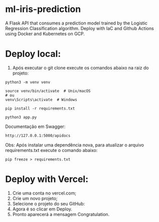 # ml-iris-prediction

A Flask API that consumes a prediction model trained by the Logistic Regression Classification algorithm. Deploy with IaC and Github Actions using Docker and Kubernetes on GCP.

# Deploy local:

1. Após executar o git clone execute os comandos abaixo na raiz do projeto:

```
python3 -m venv venv

source venv/bin/activate  # Unix/macOS
# ou
venv\Scripts\activate  # Windows

pip install -r requirements.txt

python3 app.py
```

Documentação em Swagger:

```
http://127.0.0.1:5000/apidocs
```

Obs: Após instalar uma dependência nova, para atualizar o arquivo requirements.txt execute o comando abaixo:

```
pip freeze > requirements.txt
```

# Deploy with Vercel:

1. Crie uma conta no vercel.com;
2. Crie um novo projeto;
3. Selecione o projeto do seu GitHub:
4. Agora é so clicar em Deploy.
5. Pronto aparecerá a mensagem Congratulation.
